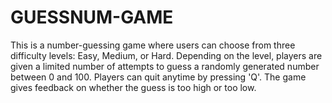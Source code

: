 # GUESSNUM-GAME
This is a number-guessing game where users can choose from three difficulty levels: Easy, Medium, or Hard. Depending on the level, players are given a limited number of attempts to guess a randomly generated number between 0 and 100. Players can quit anytime by pressing 'Q'. The game gives feedback on whether the guess is too high or too low.
